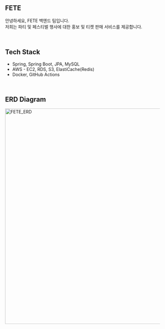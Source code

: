 FETE
---
안녕하세요, FETE 백엔드 팀입니다.<br>
저희는 파티 및 페스티벌 행사에 대한 홍보 및 티켓 판매 서비스를 제공합니다.

</br>

Tech Stack
---
- Spring, Spring Boot, JPA, MySQL
- AWS - EC2, RDS, S3, ElastiCache(Redis)
- Docker, GitHub Actions

</br>

ERD Diagram
---
<img src="https://github.com/user-attachments/assets/af7aa072-413e-425e-a2ea-d6e8d64c7b52" alt="FETE_ERD" width="700"/>

